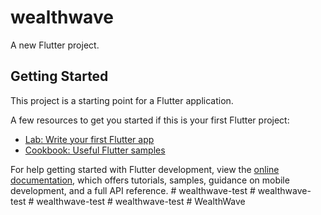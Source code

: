 # wealthwave

A new Flutter project.

## Getting Started

This project is a starting point for a Flutter application.

A few resources to get you started if this is your first Flutter project:

- [Lab: Write your first Flutter app](https://docs.flutter.dev/get-started/codelab)
- [Cookbook: Useful Flutter samples](https://docs.flutter.dev/cookbook)

For help getting started with Flutter development, view the
[online documentation](https://docs.flutter.dev/), which offers tutorials,
samples, guidance on mobile development, and a full API reference.
#   w e a l t h w a v e - t e s t  
 #   w e a l t h w a v e - t e s t  
 #   w e a l t h w a v e - t e s t  
 #   w e a l t h w a v e - t e s t  
 #   W e a l t h W a v e  
 
